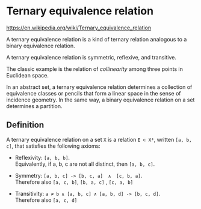 # Ternary equivalence relation

https://en.wikipedia.org/wiki/Ternary_equivalence_relation

A ternary equivalence relation is a kind of ternary relation analogous to a binary equivalence relation.

A ternary equivalence relation is symmetric, reflexive, and transitive.

The classic example is the relation of *collinearity* among three points in Euclidean space.

In an abstract set, a ternary equivalence relation determines a collection of equivalence classes or pencils that form a linear space in the sense of incidence geometry. In the same way, a binary equivalence relation on a set determines a partition.

## Definition

A ternary equivalence relation on a set `X` is a relation `E ⊂ X³`, written `[a, b, c]`, that satisfies the following axioms:

- Reflexivity: `[a, b, b]`.   
  Equivalently, if a, b, c are not all distinct, then `[a, b, c]`.

- Symmetry:      `[a, b, c] -> [b, c, a]  ∧  [c, b, a]`.    
  Therefore also `[a, c, b]`, `[b, a, c]` , `[c, a, b]`

- Transitivity: `a ≠ b ∧ [a, b, c] ∧ [a, b, d] -> [b, c, d]`.    
  Therefore                                 also `[a, c, d]`
